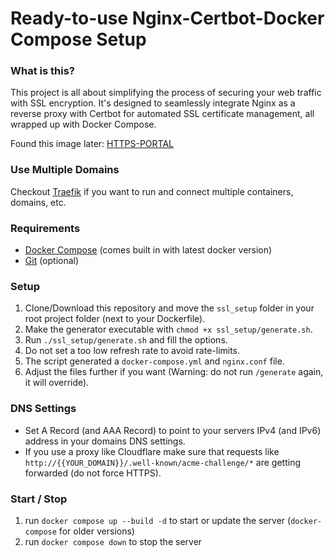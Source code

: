 # Ready-to-use Nginx-Certbot-Docker Compose Setup

### What is this?
This project is all about simplifying the process of securing your web traffic with SSL encryption.
It's designed to seamlessly integrate Nginx as a reverse proxy with Certbot for automated SSL certificate management, all wrapped up with Docker Compose.

Found this image later: [HTTPS-PORTAL](https://hub.docker.com/r/steveltn/https-portal/)

### Use Multiple Domains
Checkout [Traefik](https://traefik.io/traefik/) if you want to run and connect multiple containers, domains, etc.

### Requirements
- [Docker Compose](https://docs.docker.com/compose/install/) (comes built in with latest docker version)
- [Git](https://git-scm.com/downloads) (optional)

### Setup
1. Clone/Download this repository and move the `ssl_setup` folder in your root project folder (next to your Dockerfile).
2. Make the generator executable with `chmod +x ssl_setup/generate.sh`.
3. Run `./ssl_setup/generate.sh` and fill the options.
4. Do not set a too low refresh rate to avoid rate-limits.
5. The script generated a `docker-compose.yml` and `nginx.conf` file.
6. Adjust the files further if you want (Warning: do not run `/generate` again, it will override).

### DNS Settings
- Set A Record (and AAA Record) to point to your servers IPv4 (and IPv6) address in your domains DNS settings.
- If you use a proxy like Cloudflare make sure that requests like `http://{{YOUR_DOMAIN}}/.well-known/acme-challenge/*` are getting forwarded (do not force HTTPS).

### Start / Stop
1. run `docker compose up --build -d` to start or update the server (`docker-compose` for older versions)
2. run `docker compose down` to stop the server
